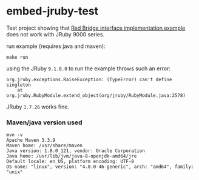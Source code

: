 # embed-jruby-test
Test project showing that [Red Bridge interface implementation example](https://github.com/jruby/jruby/wiki/RedBridgeExamples#interface-implementation) does not work with JRuby 9000 series.

run example (requires java and maven):
```make
make run
```
using the JRuby `9.1.8.0` to run the example throws such an error: 
```
org.jruby.exceptions.RaiseException: (TypeError) can't define singleton
	at org.jruby.RubyModule.extend_object(org/jruby/RubyModule.java:2578)
```

JRuby `1.7.26` works fine. 


### Maven/java version used
```
mvn -v
Apache Maven 3.3.9
Maven home: /usr/share/maven
Java version: 1.8.0_121, vendor: Oracle Corporation
Java home: /usr/lib/jvm/java-8-openjdk-amd64/jre
Default locale: en_US, platform encoding: UTF-8
OS name: "linux", version: "4.8.0-46-generic", arch: "amd64", family: "unix"

```
